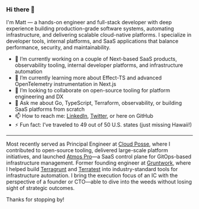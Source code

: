 ### Hi there 👋

I'm Matt — a hands-on engineer and full-stack developer with deep experience building production-grade software systems, automating infrastructure, and delivering scalable cloud-native platforms. I specialize in developer tools, internal platforms, and SaaS applications that balance performance, security, and maintainability.

- 🔭 I’m currently working on a couple of Next-based SaaS products, observability tooling, internal developer platforms, and infrastructure automation
- 🌱 I’m currently learning more about Effect-TS and advanced OpenTelemetry instrumentation in Next.js
- 👯 I’m looking to collaborate on open-source tooling for platform engineering and DX
- 💬 Ask me about Go, TypeScript, Terraform, observability, or building SaaS platforms from scratch
- 📫 How to reach me: [LinkedIn](https://linkedin.com/in/mattcalhoun), [Twitter](https://twitter.com/mattcalhoun), or here on GitHub
- ⚡ Fun fact: I’ve traveled to 49 out of 50 U.S. states (just missing Hawaii!)

---

Most recently served as Principal Engineer at [Cloud Posse](github.com/cloudposse), where I contributed to open-source tooling, delivered large-scale platform initiatives, and launched [Atmos Pro](https://atmos-pro.com)—a SaaS control plane for GitOps-based infrastructure management.
Former founding engineer at [Gruntwork](https://github.com/gruntwork-io), where I helped build [Terragrunt](https://github.com/gruntwork-io/terragrunt) and [Terratest](https://github.com/gruntwork-io/terratest) into industry-standard tools for infrastructure automation. 
I bring the execution focus of an IC with the perspective of a founder or CTO—able to dive into the weeds without losing sight of strategic outcomes.

Thanks for stopping by!

